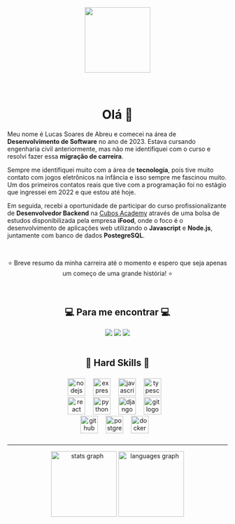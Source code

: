 <div align="center">
  <img height="150" src="https://img.freepik.com/vetores-gratis/programador-masculino-trabalhando-no-computador-na-parede-do-escritorio-com-adesivos-de-lembrete-pendurados-desenvolvedor-criando-nova-codificacao-de-interface-de-software-e-administrador-de-sistema-de-programacao-ou-personagem-de-designer_575670-1159.jpg?t=st=1714656313~exp=1714656913~hmac=153274703e4d389cfeb67c3ad8675b305aed8689514217c8788530178acd8a9d"/>
</div>

###
<br clear="both">

<h1 align="center">Olá 👋</h2>

Meu nome é Lucas Soares de Abreu e comecei na área de **Desenvolvimento de Software** no ano de 2023. Estava cursando engenharia civil anteriormente, mas não me identifiquei com o curso e resolvi fazer essa **migração de carreira**.

Sempre me identifiquei muito com a área de **tecnologia**, pois tive muito contato com jogos eletrônicos na infância e isso sempre me fascinou muito. Um dos primeiros contatos reais que tive com a programação foi no estágio que ingressei em 2022 e que estou até hoje.

Em seguida, recebi a oportunidade de participar do curso profissionalizante de **Desenvolvedor Backend** na [Cubos Academy](https://cubos.academy/) através de  uma bolsa de estudos disponibilizada pela empresa **iFood**, onde o foco é o desenvolvimento de aplicações web utilizando o **Javascript** e **Node.js**, juntamente com banco de dados **PostegreSQL**.

<br clear="both">

<p align="center">⭐ Breve resumo da minha carreira até o momento e espero que seja apenas um começo de uma grande história! ⭐</p>

<br clear="both">

<h2 align="center">💻 Para me encontrar 💻</h2>

<div align="center">
  <a href="https://wa.me/+5538992101911"><img src="https://img.shields.io/badge/WhatsApp-000000?style=for-the-badge&logo=whatsapp&logoColor=white"></a>
  <a href="mailto:lsdeabreu@gmail.com"><img src="https://img.shields.io/badge/Gmail-000000?style=for-the-badge&logo=gmail&logoColor=white"></a>
  <a href="https://www.linkedin.com/in/lucas-soares-in/"><img src="https://img.shields.io/badge/LinkedIn-000000?style=for-the-badge&logo=linkedin&logoColor=white"></a>
</div>


<br clear="both">

<h2 align="center">🚀 Hard Skills 🚀</h2>

###

<div align="center">
  <img src="https://cdn.jsdelivr.net/gh/devicons/devicon/icons/nodejs/nodejs-original.svg" height="40" alt="nodejs logo"  />
  <img width="10" />
  <img src="https://skillicons.dev/icons?i=express" height="40" alt="express logo"  />
  <img width="10" />
  <img src="https://cdn.jsdelivr.net/gh/devicons/devicon/icons/javascript/javascript-original.svg" height="40" alt="javascript logo"  />
  <img width="10" />
  <img src="https://cdn.jsdelivr.net/gh/devicons/devicon@latest/icons/typescript/typescript-original.svg" height="40" alt="typescript logo" />
  <img width="10" />
</div>
<div align="center">
  <img src="https://cdn.jsdelivr.net/gh/devicons/devicon@latest/icons/react/react-original.svg" height="40" alt="react logo"  />
  <img width="10" />
  <img src="https://cdn.jsdelivr.net/gh/devicons/devicon/icons/python/python-original.svg" height="40" alt="python logo"  />
  <img width="10" />
  <img src="https://cdn.jsdelivr.net/gh/devicons/devicon@latest/icons/django/django-plain.svg" height="40" alt="django logo" />
  <img width="10" />
  <img src="https://cdn.jsdelivr.net/gh/devicons/devicon/icons/git/git-original.svg" height="40" alt="git logo"  />
  <img width="10" />
</div>
<div align="center">
  <img src="https://skillicons.dev/icons?i=github" height="40" alt="github logo"  />
  <img width="10" />
  <img src="https://cdn.jsdelivr.net/gh/devicons/devicon/icons/postgresql/postgresql-original.svg" height="40" alt="postgresql logo"  />
  <img width="10" />
  <img src="https://cdn.jsdelivr.net/gh/devicons/devicon@latest/icons/docker/docker-original.svg" height="40" alt="docker logo" />
  <img width="10" />
</div>

###
---------------------------------------------------------------------------------------------------

<div align="center">
  <img src="https://github-readme-stats.vercel.app/api?username=xLucasSA&hide_title=false&hide_rank=false&show_icons=true&include_all_commits=true&count_private=true&disable_animations=false&theme=dracula&locale=en&hide_border=false&order=1" height="150" alt="stats graph"  />
  <img src="https://github-readme-stats.vercel.app/api/top-langs?username=xLucasSA&locale=en&hide_title=false&layout=compact&card_width=320&langs_count=5&theme=dracula&hide_border=false&order=2" height="150" alt="languages graph"  />
</div>

###
